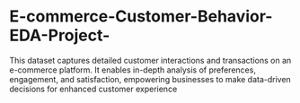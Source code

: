 # E-commerce-Customer-Behavior-EDA-Project-
This dataset captures detailed customer interactions and transactions on an e-commerce platform. It enables in-depth analysis of preferences, engagement, and satisfaction, empowering businesses to make data-driven decisions for enhanced customer experience
